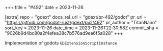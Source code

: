 +++
title = "#492"
date = 2023-11-26

[extra]
repo = "gdext"
docs_rel_url = "gdext/pr-492/godot"
pr_url = "https://github.com/godot-rust/gdext/pull/492"
pr_author = "TitanNano"
sort_key = 2023-11-26
date_time = 2023-11-26T22:30:58Z
commit_sha = "9026b9d4bc80a2f4efea38c7b576ad9ea6f5a028"
+++

Implementation of godots `GDExtensionScriptInstance`
